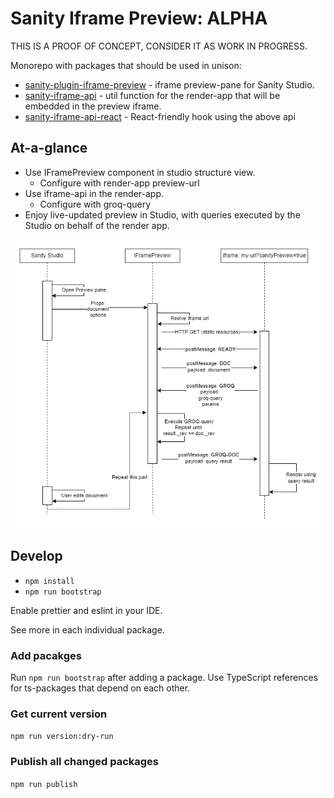# Sanity Iframe Preview: ALPHA

THIS IS A PROOF OF CONCEPT, CONSIDER IT AS WORK IN PROGRESS.

Monorepo with packages that should be used in unison:
* [sanity-plugin-iframe-preview](sanity-plugin-iframe-preview) - iframe preview-pane for Sanity Studio.  
* [sanity-iframe-api](sanity-iframe-api) - util function for the render-app that will be embedded in the preview iframe.
* [sanity-iframe-api-react](sanity-iframe-api-react) - React-friendly hook using the above api

## At-a-glance 

* Use IFramePreview component in studio structure view.
  * Configure with render-app preview-url 
* Use iframe-api in the render-app.
  * Configure with groq-query
* Enjoy live-updated preview in Studio, with queries executed by the Studio on behalf of the render app.

![sequence.png](docs/images/sequence.png)

## Develop

* `npm install`
* `npm run bootstrap`

Enable prettier and eslint in your IDE.

See more in each individual package.

### Add pacakges

Run `npm run bootstrap` after adding a package.
Use TypeScript references for ts-packages that depend on each other. 

### Get current version

`npm run version:dry-run`

### Publish all changed packages

`npm run publish`

